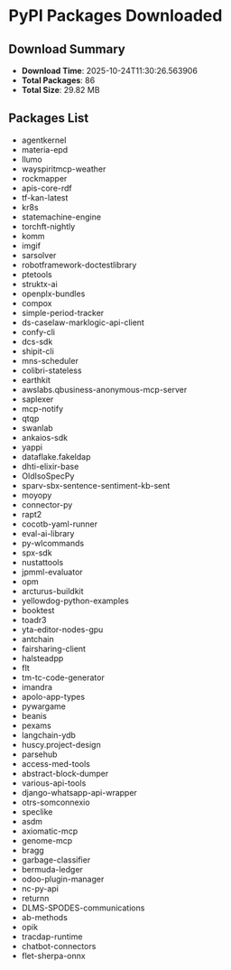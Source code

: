 # PyPI Packages Downloaded

## Download Summary
- **Download Time**: 2025-10-24T11:30:26.563906
- **Total Packages**: 86
- **Total Size**: 29.82 MB

## Packages List
- agentkernel
- materia-epd
- llumo
- wayspiritmcp-weather
- rockmapper
- apis-core-rdf
- tf-kan-latest
- kr8s
- statemachine-engine
- torchft-nightly
- komm
- imgif
- sarsolver
- robotframework-doctestlibrary
- ptetools
- struktx-ai
- openplx-bundles
- compox
- simple-period-tracker
- ds-caselaw-marklogic-api-client
- confy-cli
- dcs-sdk
- shipit-cli
- mns-scheduler
- colibri-stateless
- earthkit
- awslabs.qbusiness-anonymous-mcp-server
- saplexer
- mcp-notify
- qtqp
- swanlab
- ankaios-sdk
- yappi
- dataflake.fakeldap
- dhti-elixir-base
- OldIsoSpecPy
- sparv-sbx-sentence-sentiment-kb-sent
- moyopy
- connector-py
- rapt2
- cocotb-yaml-runner
- eval-ai-library
- py-wlcommands
- spx-sdk
- nustattools
- jpmml-evaluator
- opm
- arcturus-buildkit
- yellowdog-python-examples
- booktest
- toadr3
- yta-editor-nodes-gpu
- antchain
- fairsharing-client
- halsteadpp
- flt
- tm-tc-code-generator
- imandra
- apolo-app-types
- pywargame
- beanis
- pexams
- langchain-ydb
- huscy.project-design
- parsehub
- access-med-tools
- abstract-block-dumper
- various-api-tools
- django-whatsapp-api-wrapper
- otrs-somconnexio
- speclike
- asdm
- axiomatic-mcp
- genome-mcp
- bragg
- garbage-classifier
- bermuda-ledger
- odoo-plugin-manager
- nc-py-api
- returnn
- DLMS-SPODES-communications
- ab-methods
- opik
- tracdap-runtime
- chatbot-connectors
- flet-sherpa-onnx
